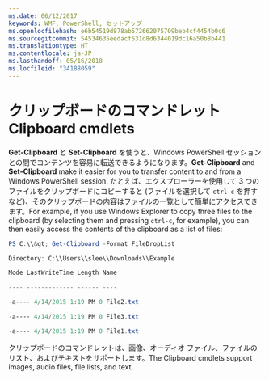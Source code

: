 ```yaml
---
ms.date: 06/12/2017
keywords: WMF, PowerShell, セットアップ
ms.openlocfilehash: e6b54519d878ab572662075709beb4cf4454b0c6
ms.sourcegitcommit: 54534635eedacf531d8d6344019dc16a50b8b441
ms.translationtype: HT
ms.contentlocale: ja-JP
ms.lasthandoff: 05/16/2018
ms.locfileid: "34188059"
---
```

# <a name="clipboard-cmdlets"></a><span data-ttu-id="f2639-102">クリップボードのコマンドレット</span><span class="sxs-lookup"><span data-stu-id="f2639-102">Clipboard cmdlets</span></span>
<span data-ttu-id="f2639-103">**Get-Clipboard** と **Set-Clipboard** を使うと、Windows PowerShell セッションとの間でコンテンツを容易に転送できるようになります。</span><span class="sxs-lookup"><span data-stu-id="f2639-103">**Get-Clipboard** and **Set-Clipboard** make it easier for you to transfer content to and from a Windows PowerShell session.</span></span> <span data-ttu-id="f2639-104">たとえば、エクスプローラーを使用して 3 つのファイルをクリップボードにコピーすると (ファイルを選択して `ctrl-c` を押すなど)、そのクリップボードの内容はファイルの一覧として簡単にアクセスできます。</span><span class="sxs-lookup"><span data-stu-id="f2639-104">For example, if you use Windows Explorer to copy three files to the clipboard (by selecting them and pressing `ctrl-c`, for example), you can then easily access the contents of the clipboard as a list of files:</span></span>

```powershell
PS C:\\&gt; Get-Clipboard -Format FileDropList

Directory: C:\\Users\\slee\\Downloads\\Example

Mode LastWriteTime Length Name

---- ------------- ------ ----

-a---- 4/14/2015 1:19 PM 0 File2.txt

-a---- 4/14/2015 1:19 PM 0 File3.txt

-a---- 4/14/2015 1:19 PM 0 File1.txt
```


<span data-ttu-id="f2639-105">クリップボードのコマンドレットは、画像、オーディオ ファイル、ファイルのリスト、およびテキストをサポートします。</span><span class="sxs-lookup"><span data-stu-id="f2639-105">The Clipboard cmdlets support images, audio files, file lists, and text.</span></span>
